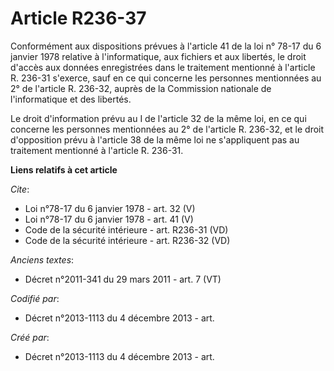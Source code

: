 # Article R236-37

Conformément aux dispositions prévues à l'article 41 de la loi n° 78-17 du 6 janvier 1978 relative à l'informatique, aux
fichiers et aux libertés, le droit d'accès aux données enregistrées dans le traitement mentionné à l'article R. 236-31
s'exerce, sauf en ce qui concerne les personnes mentionnées au 2° de l'article R. 236-32, auprès de la Commission nationale
de l'informatique et des libertés. 

Le droit d'information prévu au I de l'article 32 de la même loi, en ce qui concerne les personnes mentionnées au 2° de
l'article R. 236-32, et le droit d'opposition prévu à l'article 38 de la même loi ne s'appliquent pas au traitement mentionné
à l'article R. 236-31.

**Liens relatifs à cet article**

_Cite_:

  - Loi n°78-17 du 6 janvier 1978 - art. 32 (V)
  - Loi n°78-17 du 6 janvier 1978 - art. 41 (V)
  - Code de la sécurité intérieure - art. R236-31 (VD)
  - Code de la sécurité intérieure - art. R236-32 (VD)

_Anciens textes_:

  - Décret n°2011-341 du 29 mars 2011 - art. 7 (VT)

_Codifié par_:

  - Décret n°2013-1113 du 4 décembre 2013 - art.

_Créé par_:

  - Décret n°2013-1113 du 4 décembre 2013 - art.
